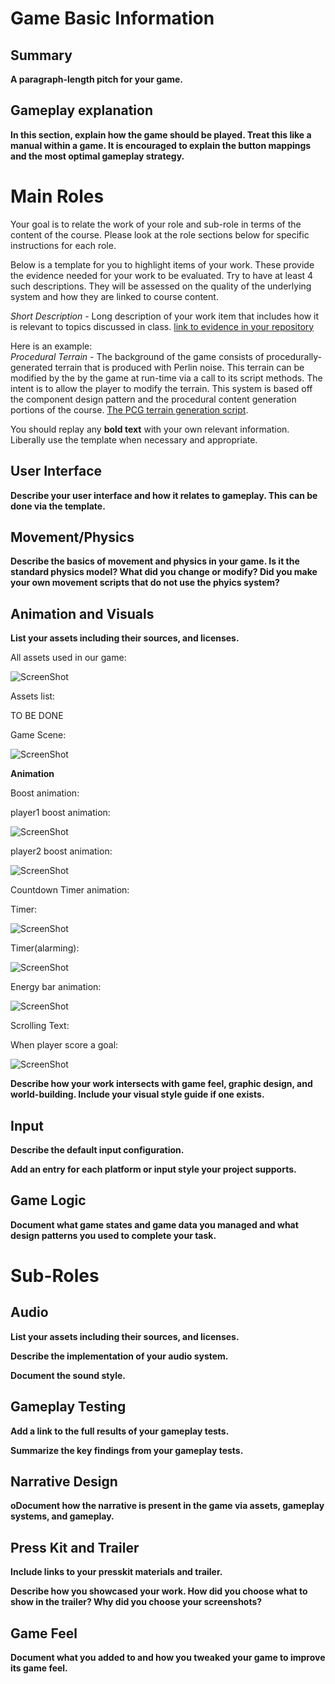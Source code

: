 # Game Basic Information #

## Summary ##

**A paragraph-length pitch for your game.**

## Gameplay explanation ##

**In this section, explain how the game should be played. Treat this like a manual within a game. It is encouraged to explain the button mappings and the most optimal gameplay strategy.**




# Main Roles #

Your goal is to relate the work of your role and sub-role in terms of the content of the course. Please look at the role sections below for specific instructions for each role.

Below is a template for you to highlight items of your work. These provide the evidence needed for your work to be evaluated. Try to have at least 4 such descriptions. They will be assessed on the quality of the underlying system and how they are linked to course content. 

*Short Description* - Long description of your work item that includes how it is relevant to topics discussed in class. [link to evidence in your repository](https://github.com/dr-jam/ECS189L/edit/project-description/ProjectDocumentTemplate.md)

Here is an example:  
*Procedural Terrain* - The background of the game consists of procedurally-generated terrain that is produced with Perlin noise. This terrain can be modified by the by the game at run-time via a call to its script methods. The intent is to allow the player to modify the terrain. This system is based off the component design pattern and the procedural content generation portions of the course. [The PCG terrain generation script](https://github.com/dr-jam/CameraControlExercise/blob/513b927e87fc686fe627bf7d4ff6ff841cf34e9f/Obscura/Assets/Scripts/TerrainGenerator.cs#L6).

You should replay any **bold text** with your own relevant information. Liberally use the template when necessary and appropriate.

## User Interface

**Describe your user interface and how it relates to gameplay. This can be done via the template.**

## Movement/Physics

**Describe the basics of movement and physics in your game. Is it the standard physics model? What did you change or modify? Did you make your own movement scripts that do not use the phyics system?**

## Animation and Visuals

**List your assets including their sources, and licenses.**

All assets used in our game:

![ScreenShot](https://raw.github.com/FridaWang/CubeZone/master/Screenshots/assets.PNG)

Assets list:

TO BE DONE


Game Scene:

![ScreenShot](https://raw.github.com/FridaWang/CubeZone/master/Screenshots/game_scene.PNG)


**Animation**

Boost animation:

player1 boost animation:

![ScreenShot](https://raw.github.com/FridaWang/CubeZone/master/Screenshots/boost_1.PNG)

player2 boost animation:

![ScreenShot](https://raw.github.com/FridaWang/CubeZone/master/Screenshots/boost_2.PNG)


Countdown Timer animation:

Timer:

![ScreenShot](https://raw.github.com/FridaWang/CubeZone/master/Screenshots/boost_2.PNG)

Timer(alarming):

![ScreenShot](https://raw.github.com/FridaWang/CubeZone/master/Screenshots/boost_2.PNG)


Energy bar animation:

![ScreenShot](https://raw.github.com/FridaWang/CubeZone/master/Screenshots/energy_bar.PNG)


Scrolling Text:

When player score a goal:

![ScreenShot](https://raw.github.com/FridaWang/CubeZone/master/Screenshots/score_a_goal.PNG)



**Describe how your work intersects with game feel, graphic design, and world-building. Include your visual style guide if one exists.**



## Input

**Describe the default input configuration.**

**Add an entry for each platform or input style your project supports.**

## Game Logic

**Document what game states and game data you managed and what design patterns you used to complete your task.**

# Sub-Roles

## Audio

**List your assets including their sources, and licenses.**

**Describe the implementation of your audio system.**

**Document the sound style.** 

## Gameplay Testing

**Add a link to the full results of your gameplay tests.**

**Summarize the key findings from your gameplay tests.**

## Narrative Design

**oDocument how the narrative is present in the game via assets, gameplay systems, and gameplay.** 

## Press Kit and Trailer

**Include links to your presskit materials and trailer.**

**Describe how you showcased your work. How did you choose what to show in the trailer? Why did you choose your screenshots?**



## Game Feel

**Document what you added to and how you tweaked your game to improve its game feel.**
